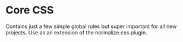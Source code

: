 # Core CSS

Contains just a few simple global rules but super important for all new projects. Use as an extension of the normalize.css plugin.
